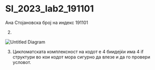 # SI_2023_lab2_191101
Ана Стојановска број на индекс 191101

2.
![Untitled Diagram](https://github.com/stojanovskaana/SI_2023_lab2_191101/assets/93766106/988aaa93-13c4-44ac-8801-89a61249eefe)


3.  Цикломатската комплексност на кодот е 4 биидејќи има 4 if структури во кои кодот мора сигурно да влезе и да го провери условот.

